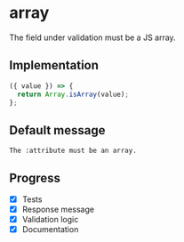 # array

The field under validation must be a JS array.

## Implementation

```js
({ value }) => {
  return Array.isArray(value);
};
```

## Default message

```
The :attribute must be an array.
```

## Progress

- [x] Tests
- [x] Response message
- [x] Validation logic
- [x] Documentation

